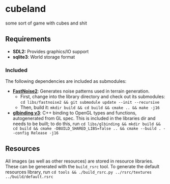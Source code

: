 # cubeland
some sort of game with cubes and shit

## Requirements
- **SDL2:** Provides graphics/IO support
- **sqlite3**: World storage format

### Included
The following dependencies are included as submodules:

- **[FastNoise2](https://github.com/Auburn/FastNoise2)**: Generates noise patterns used in terrain generation.
    - First, change into the library directory and check out its submodules: `cd libs/fastnoise2 && git submodule update --init --recursive`
    - Then, build it: `mkdir build && cd build && cmake .. && make -j16`
- **[glbinding v3](https://glbinding.org)**: C++ binding to OpenGL types and functions, autogenerated from GL spec. This is included in the libraries dir and needs to be built; to do this, run `cd libs/glbinding && mkdir build && cd build && cmake -DBUILD_SHARED_LIBS=false .. && cmake --build . --config Release -j16`

## Resources
All images (as well as other resources) are stored in resource libraries. These can be generated with the `build_rsrc` tool. To generate the default resources library, run `cd tools && ./build_rsrc.py ../rsrc/textures ../build/default.rsrc`

